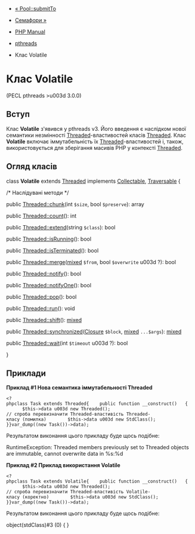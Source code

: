 - [« Pool::submitTo](pool.submitTo.md)
- [Семафори »](book.sem.md)

- [PHP Manual](index.md)
- [pthreads](book.pthreads.md)
- Клас Volatile

# Клас Volatile

(PECL pthreads \>u003d 3.0.0)

## Вступ

Клас **Volatile** з'явився у pthreads v3. Його введення є
наслідком нової семантики незмінності
[Threaded](class.threaded.md)-властивостей класів
[Threaded](class.threaded.md). Клас **Volatile** включає
іммутабельність їх [Threaded](class.threaded.md)-властивостей і, також,
використовується для зберігання масивів PHP у контексті
[Threaded](class.threaded.md).

## Огляд класів

class **Volatile** extends [Threaded](class.threaded.md) implements
[Collectable](class.collectable.md),
[Traversable](class.traversable.md) {

/\* Наслідувані методи \*/

public [Threaded::chunk](threaded.chunk.md)(int `$size`, bool
`$preserve`): array

public [Threaded::count](threaded.count.md)(): int

public [Threaded::extend](threaded.extend.md)(string `$class`): bool

public [Threaded::isRunning](thread.isrunning.md)(): bool

public [Threaded::isTerminated](threaded.isterminated.md)(): bool

public
[Threaded::merge](threaded.merge.md)([mixed](language.types.declarations.md#language.types.declarations.mixed)
`$from`, bool `$overwrite` u003d ?): bool

public [Threaded::notify](threaded.notify.md)(): bool

public [Threaded::notifyOne](threaded.notifyone.md)(): bool

public [Threaded::pop](threaded.pop.md)(): bool

public [Threaded::run](threaded.run.md)(): void

public [Threaded::shift](threaded.shift.md)():
[mixed](language.types.declarations.md#language.types.declarations.mixed)

public
[Threaded::synchronized](threaded.synchronized.md)([Closure](class.closure.md)
`$block`,
[mixed](language.types.declarations.md#language.types.declarations.mixed)
`...$args`):
[mixed](language.types.declarations.md#language.types.declarations.mixed)

public [Threaded::wait](threaded.wait.md)(int `$timeout` u003d ?): bool

}

## Приклади

**Приклад #1 Нова семантика іммутабельності Threaded**

` <?phpclass Task extends Threaded{    public function __construct()   {        $this->data u003d new Threaded(); // спроба перевизначити Threaded-властивість Threaded-класу (помилка)        $this->data u003d new StdClass(); }}var_dump((new Task())->data); `

Результатом виконання цього прикладу буде щось подібне:

RuntimeException: Threaded members previously set to Threaded objects are immutable, cannot overwrite data in %s:%d

**Приклад #2 Приклад використання Volatile**

` <?phpclass Task extends Volatile{    public function __construct()   {        $this->data u003d new Threaded(); // спроба перевизначити Threaded-властивість Volatile-класу (коректно)        $this->data u003d new StdClass(); }}var_dump((new Task())->data); `

Результатом виконання цього прикладу буде щось подібне:

object(stdClass)#3 (0) {
}
